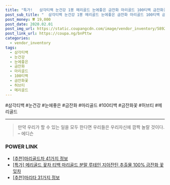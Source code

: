 ```yaml
--- 
title: "특가!   삼각티백 눈건강 1봉 메리골드 눈에좋은 금잔화 마리골드 100티백 금잔화꽃 허브티 독..." 
post_sub_title: "  삼각티백 눈건강 1봉 메리골드 눈에좋은 금잔화 마리골드 100티백 금잔화꽃 허브티 독일산 국산메리골드 꽃차 차 루테인 지아잔틴 꽃" 
post_money: ₩ 19,000 
post_date: 2020.02.01 
post_img_url: https://static.coupangcdn.com/image/vendor_inventory/5892/2fbb76fa6f48006a6dc3c397a125c7860ea0869ed82a69b262728a624feb.jpg 
post_link_url: https://coupa.ng/bnPttw 
categories: 
  - vendor_inventory 
tags: 
  - 삼각티백 
  - 눈건강 
  - 눈에좋은 
  - 금잔화 
  - 마리골드 
  - 100티백 
  - 금잔화꽃 
  - 허브티 
  - 메리골드 
--- 
```

  #삼각티백 #눈건강 #눈에좋은 #금잔화 #마리골드 #100티백 #금잔화꽃 #허브티 #메리골드 
<hr> 

> 만약 우리가 할 수 있는 일을 모두 한다면 우리들은 우리자신에 깜짝 놀랄 것이다. – 에디슨 


### POWER LINK

* <a href="https://blog.naver.com/fasyy4321/221792299859" target="_blank">[추천]마리골드차 41가지 정보</a>
* <a href="https://blog.naver.com/an0733/221792859664" target="_blank">[특가] 메리골드 꽃차 티백 마리골드 분말 루테인 지아잔틴 추출물 100% 금잔화 꽃잎차 </a>
* <a href="https://blog.naver.com/fasyy4321/221785329723" target="_blank">[추천]마리타 31가지 정보</a>
